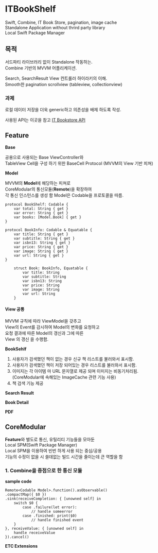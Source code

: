 # ITBookShelf
Swift, Combine, IT Book Store, pagination, image cache  
Standalone Application without thrird party library  
Local Swift Package Manager

## 목적

서드파티 라이브러리 없이 Standalone 작동하는.  
Combine 기반의 MVVM 어플리케이션.  
  
Search, SearchResult View 컨트롤러 하이라키의 이해.  
Smooth한 pagination scrollview (tableview, collectionview)  

### 과제
로컬 데이터 저장을 더욱 generic하고 의존성을 배제 하도록 작성.

사용된 API는 이곳을 참고 [IT Bookstore API](https://api.itbook.store)

## Feature

**Base**

공용으로 사용되는 Base ViewController와  
TableView Cell을 구성 하기 위한 BaseCell Protocol
(MVVM의 View 기반 피쳐)

**Model**

MVVM의 **Model**에 해당하는 피쳐로  
CoreModular의 통신모듈(**Remote**)을 확장하여  
각 통신 인스턴스를 생성 함
Model은 Codable을 프로토콜을 따름.

```
protocol BookShelf: Codable {
    var total: String { get }
    var error: String { get }
    var books: [Model.Book] { get }
}

protocol BookInfo: Codable & Equatable {
    var title: String { get }
    var subtitle: String { get }
    var isbn13: String { get }
    var price: String { get }
    var image: String { get }
    var url: String { get }
}

    struct Book: BookInfo, Equatable {
        var title: String
        var subtitle: String
        var isbn13: String
        var price: String
        var image: String 
        var url: String
    }
```

#### View 공통

MVVM 규칙에 따라 ViewModel을 갖추고  
View의 Event를 감시하여 Model의 변화를 요청하고  
요청 결과에 따른 Model의 갱신과 그에 따른  
View 의 갱신 을 수행함.

**BookSehlf**

1. 사용자가 검색했던 책이 없는 경우 신규 책 리스트를 불러와서 표시함.
2. 사용자가 검색했던 책이 저장 되어있는 경우 리스트를 불러와서 표시함.
3. 이미지는 각 아이템 마 URL 문자열로 제공 되며 이미지는 비동기처리됨.  
(CoreModular에 속해있는 ImageCache 관련 기능 사용)
4. 책 검색 기능 제공


**Search Result**

**Book Detail**

**PDF**


## CoreModular

**Feature**와 별도로 통신, 유틸리티 기능들을 모아둔  
Local SPM(Swift Package Manager)  
Local SPM을 이용하여 빈번 하게 사용 되는 중심/공용  
기능의 수정이 없을 시 쓸데없는 빌드 시간을 줄이는데 큰 역할을 함  


### 1. Combine을 중점으로 한 통신 모듈
**sample code**
```
Remote<Codable Model>.function().asObservable()
.compactMap({ $0 })
.sink(receiveCompletion: { [unowned self] in
    switch $0 {
        case .failure(let error):
            // handle someerror
        case .finished: print($0)
            // handle finished event
    }
}, receiveValue: { [unowned self] in
    handle receiveValue
}).cancel()
```

**ETC Extensions**
